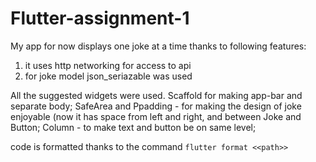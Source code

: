 # Flutter-assignment-1

My app for now displays one joke at a time thanks to following features: 
1) it uses http networking for access to api
2) for joke model json_seriazable was used

All the suggested widgets were used. Scaffold for making app-bar and separate body; SafeArea and Ppadding - for making the design of joke enjoyable (now it has space from left and right, and between Joke and Button; Column - to make text and button be on same level; 

code is formatted thanks to the command ```flutter format <<path>>```
  
  
